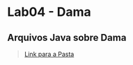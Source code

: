 # Lab04 - Dama

## Arquivos Java sobre Dama

> [Link para a Pasta](https://github.com/lucaseduoli/mc322/tree/main/lab05/src/mc322/lab05)